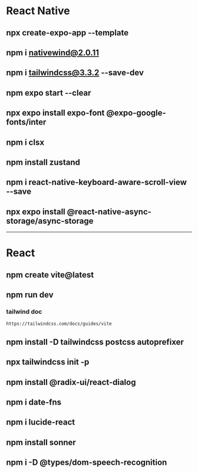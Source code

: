 # React Native

## npx create-expo-app --template
## npm i nativewind@2.0.11
## npm i tailwindcss@3.3.2 --save-dev
## npm expo start --clear
## npx expo install expo-font @expo-google-fonts/inter
## npm i clsx
## npm install zustand
## npm i react-native-keyboard-aware-scroll-view --save
## npx expo install @react-native-async-storage/async-storage
---------------------------------------------------------------------

# React

## npm create vite@latest
## npm run dev

### tailwind doc
```
https://tailwindcss.com/docs/guides/vite
```
## npm install -D tailwindcss postcss autoprefixer
## npx tailwindcss init -p

## npm install @radix-ui/react-dialog
## npm i date-fns
## npm i lucide-react
## npm install sonner
## npm i -D @types/dom-speech-recognition